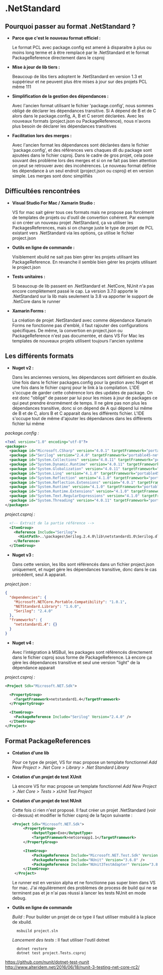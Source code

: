 # .NetStandard

## Pourquoi passer au format .NetStandard ?

- **Parce que c'est le nouveau format officiel :**

   Le format PCL avec package.config est amené à disparaitre à plus ou moins long terme et à être remplacé par le .NetStandard et le format PackageReference directement dans le csproj 

- **Mise à jour de lib tiers :**

   Beaucoup de libs tiers adoptent le .NetStandard en version 1.3 et suppérieur et ne peuvent plus être mises à jour sur des projets PCL même 111

- **Simplification de la gestion des dépendances :**

   Avec l'ancien format utilisant le fichier 'package.config', nous sommes obligé de déclarer les dépendances transitive. Si A dépend de B et de C alors dans le package.config, A, B et C seront déclarées. Avec les nouveaux formats (project.json ou PackageReference), nous n'avons plus besoin de déclarer les dépendances transitives

- **Facilitation lors des merges :**

   Avec l'ancien format les dépendances sont déclarées dans le fichier 'package.config', et des références vers chaques dll du package sont ajoutées dans le fichier csproj. Dans le cadre de gros projet, cela pose souvant des problème lors des merges et si on ne fait pas bien attention on peut se retrouver avec des incohérences. Le nouveau format définie les dépendance à un seul endroit (project.json ou csproj) et en version simple. Les merges sont donc simplifiés


## Difficultées rencontrées

- **Visual Studio For Mac / Xamarin Studio :**

   VS for mac sait gérer tous ces formats mais ne propose pas forcément de templates de projets ou d'outil de convertion cohérent. Par exemple si on créer un nouveau projet .NetStandard, ça va utiliser les PackagesReferences, mais si on change juste le type de projet de PCL existant vers .NetStandard via les options, ça utilise le fichier project.json

- **Outils en ligne de commande :**

   Visiblement xbuild ne sait pas bien gérer les projets utilisant les PackageReference. En revanche il semble bien gérer les projets utilisant le project.json

- **Tests unitaires :**

   Si beaucoup de lib passent en .NetStandard et .NetCore, NUnit n'a pas encore complètement passé le cap. La version 3.7.0 apporte le .NetStandard sur la lib mais seulement la 3.8 va apporter le support de .NetCore dans le runner 

- **Xamarin Forms :**

   La création de projet .NetStandard avec comme dépendance Xamarin Forms ne fonctionne pas d'emblé, il faut rajouter des configurations spécifiques. De même, la convertion en project.json ou PackageReference n'est pas documentée, et dans VS For Mac les templates de nouveaux projets utilisent toujours l'ancien système


## Les différents formats 

- **Nuget v2 :**
   
   Dans les anciennes versions, les dépendances sont définient en double. Une fois dans le fichier packages.config pour la gestion avec Nuget et une fois dans le fichier csproj pour le link à la compilation. L'IDE s'occupe de garder cette cohérence lors des updates de package. On est donc "obligé" de passer par lui pour les mises à jour de packages ce qui peut prendre énormément de temps. Il ne gère pas non plus les dépendances transitive, donc si on dépend de A qui dépend lui même de B et de C, alors B et C apparait dans les différents fichier. L'IDE s'occupe tout de même d'ajouter les dépendances dans les différents fichier lui même


*package.config :*
```xml
<?xml version="1.0" encoding="utf-8"?>
<packages>
  <package id="Microsoft.CSharp" version="4.0.1" targetFramework="portable45-net45+win8+wpa81" />
  <package id="Serilog" version="2.4.0" targetFramework="portable45-net45+win8+wpa81" />
  <package id="System.Collections" version="4.0.11" targetFramework="portable45-net45+win8+wpa81" />
  <package id="System.Dynamic.Runtime" version="4.0.11" targetFramework="portable45-net45+win8+wpa81" />
  <package id="System.Globalization" version="4.0.11" targetFramework="portable45-net45+win8+wpa81" />
  <package id="System.Linq" version="4.1.0" targetFramework="portable45-net45+win8+wpa81" />
  <package id="System.Reflection" version="4.1.0" targetFramework="portable45-net45+win8+wpa81" />
  <package id="System.Reflection.Extensions" version="4.0.1" targetFramework="portable45-net45+win8+wpa81" />
  <package id="System.Runtime" version="4.1.0" targetFramework="portable45-net45+win8+wpa81" />
  <package id="System.Runtime.Extensions" version="4.1.0" targetFramework="portable45-net45+win8+wpa81" />
  <package id="System.Text.RegularExpressions" version="4.1.0" targetFramework="portable45-net45+win8+wpa81" />
  <package id="System.Threading" version="4.0.11" targetFramework="portable45-net45+win8+wpa81" />
</packages>
```

*project.csproj :*
```xml
  <!-- Extrait de la partie référence -->
  <ItemGroup>
    <Reference Include="Serilog">
      <HintPath>..\packages\Serilog.2.4.0\lib\netstandard1.0\Serilog.dll</HintPath>
    </Reference>
  </ItemGroup>
```


- **Nuget v3 :**

   Dans cette version, les libs sont référencés dans un fichier project.json uniquement, et nuget gère les dépendances transitive, donc dans le cas précédent, seul A apparait.

*project.json :*
```json
{
  "dependencies": {
    "Microsoft.NETCore.Portable.Compatibility": "1.0.1",
    "NETStandard.Library": "1.6.0",
    "Serilog": "2.4.0"
  },
  "frameworks": {
    "netstandard1.4": {}
  }
}
```

- **Nuget v4 :**

   Avec l'intégration à MSBuil, les packages sont référencés directement dans le fichier csproj sous forme de PackageReference. Là encore ça gère les dépendances transitive et seul une version "light" de la dépendance apparait

*project.csproj :*
```xml
<Project Sdk="Microsoft.NET.Sdk">

  <PropertyGroup>
    <TargetFramework>netstandard1.4</TargetFramework>
  </PropertyGroup>

  <ItemGroup>
    <PackageReference Include="Serilog" Version="2.4.0" />
  </ItemGroup>
</Project>
```


## Format PackageReferences

- **Création d'une lib**

   Pour ce type de projet, VS for mac propose un template fonctionnel *Add New Project > .Net Core > Library > .Net Standard Library*

- **Création d'un projet de test XUnit**

   Là encore VS for mac propose un template fonctionnel *Add New Project > .Net Core > Tests > xUnit Test Project*

- **Création d'un projet de test NUnit**

   Cette fois ci rien n'est proposé. Il faut créer un projet .NetStandard (voir ci-dessus) et modifier le fichier csproj de la façon suivante : 

   ```xml
   <Project Sdk="Microsoft.NET.Sdk">
        <PropertyGroup>
            <OutputType>Exe</OutputType>
            <TargetFramework>netcoreapp1.1</TargetFramework>
        </PropertyGroup>

        <ItemGroup>
            <PackageReference Include="Microsoft.NET.Test.Sdk" Version="15.0.0" />
            <PackageReference Include="NUnit" Version="3.6.0" />
            <PackageReference Include="NUnit3TestAdapter" Version="3.8.0-alpha1" />
        </ItemGroup>
    </Project>
   ```

   Le runner est en version alpha et ne fonctionne pas super bien dans VS for mac. J'ai régulièrement des problèmes de process de build qui ne se terminent pas et je n'ai pas réussi à lancer les tests NUnit en mode debug.

- **Outils en ligne de commande**

   *Build* : Pour builder un projet de ce type il faut utiliser msbuild à la place de xbuild.

        msbuild project.sln

   *Lancement des tests* : Il faut utiliser l'outil dotnet

        dotnet restore
        dotnet test project.Tests.csproj




https://github.com/nunit/dotnet-test-nunit
http://www.alteridem.net/2016/06/18/nunit-3-testing-net-core-rc2/